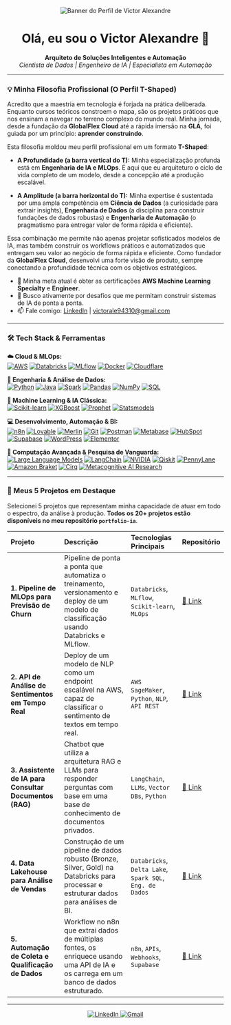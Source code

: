 <!-- Banner -->
<p align="center">
  <!-- Substitua pelo caminho da imagem que você subiu -->
  <img src="https://github.com/user-attachments/assets/6982c612-f7c3-4ca5-88f9-df30eadb30a0" alt="Banner do Perfil de Victor Alexandre">
</p>

<h1 align="center">Olá, eu sou o Victor Alexandre 👋</h1>

<p align="center">
  <strong>Arquiteto de Soluções Inteligentes e Automação</strong><br>
  <em>Cientista de Dados | Engenheiro de IA | Especialista em Automação</em>
</p>

---

 ### 💡 Minha Filosofia Profissional (O Perfil T-Shaped)

Acredito que a maestria em tecnologia é forjada na prática deliberada. Enquanto cursos teóricos constroem o mapa, são os projetos práticos que nos ensinam a navegar no terreno complexo do mundo real. Minha jornada, desde a fundação da **GlobalFlex Cloud** até a rápida imersão na **GLA**, foi guiada por um princípio: **aprender construindo**.

Esta filosofia moldou meu perfil profissional em um formato **T-Shaped**:

- **A Profundidade (a barra vertical do T):** Minha especialização profunda está em **Engenharia de IA e MLOps**. É aqui que eu arquiteturo o ciclo de vida completo de um modelo, desde a concepção até a produção escalável.

- **A Amplitude (a barra horizontal do T):** Minha expertise é sustentada por uma ampla competência em **Ciência de Dados** (a curiosidade para extrair insights), **Engenharia de Dados** (a disciplina para construir fundações de dados robustas) e **Engenharia de Automação** (o pragmatismo para entregar valor de forma rápida e eficiente).

Essa combinação me permite não apenas projetar sofisticados modelos de IA, mas também construir os workflows práticos e automatizados que entregam seu valor ao negócio de forma rápida e eficiente. Como fundador da **GlobalFlex Cloud**, desenvolvi uma forte visão de produto, sempre conectando a profundidade técnica com os objetivos estratégicos.

- 🌱 Minha meta atual é obter as certificações **AWS Machine Learning Specialty** e **Engineer**.
- 🚀 Busco ativamente por desafios que me permitam construir sistemas de IA de ponta a ponta.
- 📫 Fale comigo: [LinkedIn](https://www.linkedin.com/in/victor-alexandre-azevedo-fernandes-367120206) | [victorale94310@gmail.com](mailto:victorale94310@gmail.com)

---

### 🛠️ Tech Stack & Ferramentas

<p align="left">
  <strong>☁️ Cloud & MLOps:</strong><br>
  <a href="#"><img src="https://img.shields.io/badge/Amazon_AWS-232F3E?style=for-the-badge&logo=amazon-aws&logoColor=white" alt="AWS"/></a>
  <a href="#"><img src="https://img.shields.io/badge/Databricks-FF3621?style=for-the-badge&logo=databricks&logoColor=white" alt="Databricks"/></a>
  <a href="#"><img src="https://img.shields.io/badge/MLflow-0194E2?style=for-the-badge&logo=mlflow&logoColor=white" alt="MLflow"/></a>
  <a href="#"><img src="https://img.shields.io/badge/Docker-2496ED?style=for-the-badge&logo=docker&logoColor=white" alt="Docker"/></a>
  <a href="#"><img src="https://img.shields.io/badge/Cloudflare-F38020?style=for-the-badge&logo=Cloudflare&logoColor=white" alt="Cloudflare"/></a>
</p>

<p align="left">
  <strong>🔧 Engenharia & Análise de Dados:</strong><br>
  <a href="#"><img src="https://img.shields.io/badge/Python-3776AB?style=for-the-badge&logo=python&logoColor=white" alt="Python"/></a>
  <a href="#"><img src="https://img.shields.io/badge/Java-ED8B00?style=for-the-badge&logo=java&logoColor=white" alt="Java"/></a>
  <a href="#"><img src="https://img.shields.io/badge/Apache_Spark-E25A1C?style=for-the-badge&logo=apache-spark&logoColor=white" alt="Spark"/></a>
  <a href="#"><img src="https://img.shields.io/badge/Pandas-150458?style=for-the-badge&logo=pandas&logoColor=white" alt="Pandas"/></a>
  <a href="#"><img src="https://img.shields.io/badge/NumPy-013243?style=for-the-badge&logo=numpy&logoColor=white" alt="NumPy"/></a>
  <a href="#"><img src="https://img.shields.io/badge/SQL-4479A1?style=for-the-badge&logo=postgresql&logoColor=white" alt="SQL"/></a>
</p>

<p align="left">
  <strong>🤖 Machine Learning & IA Clássica:</strong><br>
  <a href="#"><img src="https://img.shields.io/badge/scikit_learn-F7931E?style=for-the-badge&logo=scikit-learn&logoColor=white" alt="Scikit-learn"/></a>
  <a href="#"><img src="https://img.shields.io/badge/XGBoost-0060A0?style=for-the-badge&logo=xgboost&logoColor=white" alt="XGBoost"/></a>
  <a href="#"><img src="https://img.shields.io/badge/Prophet-0078D4?style=for-the-badge&logo=facebook&logoColor=white" alt="Prophet"/></a>
  <a href="#"><img src="https://img.shields.io/badge/Statsmodels-1A568C?style=for-the-badge&logo=python&logoColor=white" alt="Statsmodels"/></a>
</p>

<p align="left">
  <strong>💻 Desenvolvimento, Automação & BI:</strong><br>
  <a href="#"><img src="https://img.shields.io/badge/n8n-1A8272?style=for-the-badge&logo=n8n&logoColor=white" alt="n8n"/></a>
  <a href="#"><img src="https://img.shields.io/badge/Lovable-FF497A?style=for-the-badge&logo=love&logoColor=white" alt="Lovable"/></a>
  <a href="#"><img src="https://img.shields.io/badge/Merlin-9B59B6?style=for-the-badge" alt="Merlin"/></a>
  <a href="#"><img src="https://img.shields.io/badge/Git-F05032?style=for-the-badge&logo=git&logoColor=white" alt="Git"/></a>
  <a href="#"><img src="https://img.shields.io/badge/Postman-FF6C37?style=for-the-badge&logo=postman&logoColor=white" alt="Postman"/></a>
  <a href="#"><img src="https://img.shields.io/badge/Metabase-509488?style=for-the-badge&logo=metabase&logoColor=white" alt="Metabase"/></a>
  <a href="#"><img src="https://img.shields.io/badge/HubSpot-FF7A59?style=for-the-badge&logo=HubSpot&logoColor=white" alt="HubSpot"/></a>
  <a href="#"><img src="https://img.shields.io/badge/Supabase-3FCF8E?style=for-the-badge&logo=supabase&logoColor=white" alt="Supabase"/></a>
  <a href="#"><img src="https://img.shields.io/badge/WordPress-21759B?style=for-the-badge&logo=WordPress&logoColor=white" alt="WordPress"/></a>
  <a href="#"><img src="https://img.shields.io/badge/Elementor-92003B?style=for-the-badge&logo=Elementor&logoColor=white" alt="Elementor"/></a>
</p>

<p align="left">
  <strong>🌌 Computação Avançada & Pesquisa de Vanguarda:</strong><br>
  <a href="#"><img src="https://img.shields.io/badge/LLMs-007ACC?style=for-the-badge" alt="Large Language Models"/></a>
  <a href="#"><img src="https://img.shields.io/badge/LangChain-FFFFFF?style=for-the-badge&logo=langchain&logoColor=black" alt="LangChain"/></a>
  <a href="#"><img src="https://img.shields.io/badge/NVIDIA-76B900?style=for-the-badge&logo=nvidia&logoColor=white" alt="NVIDIA"/></a>
  <a href="#"><img src="https://img.shields.io/badge/Qiskit-6929C4?style=for-the-badge&logo=qiskit&logoColor=white" alt="Qiskit"/></a>
  <a href="#"><img src="https://img.shields.io/badge/PennyLane-2A334D?style=for-the-badge&logo=pennylane&logoColor=white" alt="PennyLane"/></a>
  <a href="#"><img src="https://img.shields.io/badge/Amazon_Braket-59238E?style=for-the-badge&logo=amazon-aws&logoColor=white" alt="Amazon Braket"/></a>
  <a href="#"><img src="https://img.shields.io/badge/Cirq-3d5a7d?style=for-the-badge&logo=google&logoColor=white" alt="Cirq"/></a>
  <a href="#"><img src="https://img.shields.io/badge/Metacognitive_AI-Research-4A00E0?style=for-the-badge" alt="Metacognitive AI Research"/></a>
</p>

---

### 🚀 Meus 5 Projetos em Destaque

Selecionei 5 projetos que representam minha capacidade de atuar em todo o espectro, da análise à produção. **Todos os 20+ projetos estão disponíveis no meu repositório `portfolio-ia`**.

| Projeto | Descrição | Tecnologias Principais | Repositório |
| :--- | :--- | :--- | :--- |
| **1. Pipeline de MLOps para Previsão de Churn** | Pipeline de ponta a ponta que automatiza o treinamento, versionamento e deploy de um modelo de classificação usando Databricks e MLflow. | `Databricks`, `MLflow`, `Scikit-learn`, `MLOps` | [🔗 Link](https://github.com/VictorAlexandr/Portfolio-de-IA/tree/main/01-mlops-pipeline-churn-prediction) |
| **2. API de Análise de Sentimentos em Tempo Real** | Deploy de um modelo de NLP como um endpoint escalável na AWS, capaz de classificar o sentimento de textos em tempo real. | `AWS SageMaker`, `Python`, `NLP`, `API REST` | [🔗 Link](https://github.com/VictorAlexandr/Portfolio-de-IA/tree/main/02-api-sentiment-analysis-sagemaker) |
| **3. Assistente de IA para Consultar Documentos (RAG)**| Chatbot que utiliza a arquitetura RAG e LLMs para responder perguntas com base em uma base de conhecimento de documentos privados. | `LangChain`, `LLMs`, `Vector DBs`, `Python` | [🔗 Link](https://github.com/VictorAlexandr/Portfolio-de-IA/tree/main/05-rag-document-assistant-langchain) |
| **4. Data Lakehouse para Análise de Vendas** | Construção de um pipeline de dados robusto (Bronze, Silver, Gold) na Databricks para processar e estruturar dados para análises de BI. | `Databricks`, `Delta Lake`, `Spark SQL`, `Eng. de Dados` | [🔗 Link](https://github.com/VictorAlexandr/Portfolio-de-IA/tree/main/04-data-lakehouse-sales-analytics) |
| **5. Automação de Coleta e Qualificação de Dados** | Workflow no n8n que extrai dados de múltiplas fontes, os enriquece usando uma API de IA e os carrega em um banco de dados estruturado. | `n8n`, `APIs`, `Webhooks`, `Supabase` | [🔗 Link](https://github.com/VictorAlexandr/Portfolio-de-IA/tree/main/03-automation-data-enrichment-n8n) |

---

<p align="center">
  <a href="(https://www.linkedin.com/in/victor-alexandre-azevedo-fernandes-367120206)">
    <img src="https://img.shields.io/badge/LinkedIn-0077B5?style=for-the-badge&logo=linkedin&logoColor=white" alt="LinkedIn"/>
  </a>
  <a href="mailto:victorale94310@gmail.com">
    <img src="https://img.shields.io/badge/Gmail-D14836?style=for-the-badge&logo=gmail&logoColor=white" alt="Gmail"/>
  </a>
</p>




